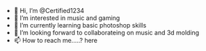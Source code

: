 - 👋 Hi, I’m @Certified1234
- 👀 I’m interested in music and gaming
- 🌱 I’m currently learning basic photoshop skills
- 💞️ I’m looking forward to collaborateing on music and 3d molding 
- 📫 How to reach me.....? here 

<!---
Certified1234/Certified1234 is a ✨ special ✨ repository because its `README.md` (this file) appears on your GitHub profile.
You can click the Preview link to take a look at your changes.
--->
